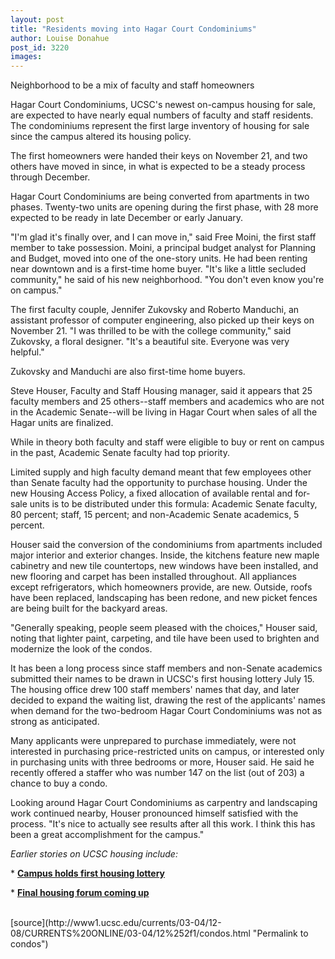 ```yaml
---
layout: post
title: "Residents moving into Hagar Court Condominiums"
author: Louise Donahue
post_id: 3220
images:
---
```


<p class="sectionheadblack">
  Neighborhood to be a mix of faculty and staff homeowners
</p>
<p>
  Hagar Court Condominiums, UCSC's newest on-campus housing for sale, are expected to have nearly equal numbers of faculty and staff residents. The condominiums represent the first large inventory of housing for sale since the campus altered its housing policy.
</p>
<p>
  The first homeowners were handed their keys on November 21, and two others have moved in since, in what is expected to be a steady process through December.
</p>
<p>
  Hagar Court Condominiums are being converted from apartments in two phases. Twenty-two units are opening during the first phase, with 28 more expected to be ready in late December or early January.<br>
</p>
<p>
  "I'm glad it's finally over, and I can move in," said Free Moini, the first staff member to take possession. Moini, a principal budget analyst for Planning and Budget, moved into one of the one-story units. He had been renting near downtown and is a first-time home buyer. "It's like a little secluded community," he said of his new neighborhood. "You don't even know you're on campus."<br>
</p>
<p>
  The first faculty couple, Jennifer Zukovsky and Roberto Manduchi, an assistant professor of computer engineering, also picked up their keys on November 21. "I was thrilled to be with the college community," said Zukovsky, a floral designer. "It's a beautiful site. Everyone was very helpful."
</p>
<p>
  Zukovsky and Manduchi are also first-time home buyers.<br>
</p>
<p>
  Steve Houser, Faculty and Staff Housing manager, said it appears that 25 faculty members and 25 others--staff members and academics who are not in the Academic Senate--will be living in Hagar Court when sales of all the Hagar units are finalized.<br>
</p>
<p>
  While in theory both faculty and staff were eligible to buy or rent on campus in the past, Academic Senate faculty had top priority.
</p>
<p>
  Limited supply and high faculty demand meant that few employees other than Senate faculty had the opportunity to purchase housing. Under the new Housing Access Policy, a fixed allocation of available rental and for-sale units is to be distributed under this formula: Academic Senate faculty, 80 percent; staff, 15 percent; and non-Academic Senate academics, 5 percent.<br>
</p>
<p>
  Houser said the conversion of the condominiums from apartments included major interior and exterior changes. Inside, the kitchens feature new maple cabinetry and new tile countertops, new windows have been installed, and new flooring and carpet has been installed throughout. All appliances except refrigerators, which homeowners provide, are new. Outside, roofs have been replaced, landscaping has been redone, and new picket fences are being built for the backyard areas.<br>
</p>
<p>
  "Generally speaking, people seem pleased with the choices," Houser said, noting that lighter paint, carpeting, and tile have been used to brighten and modernize the look of the condos.<br>
</p>
<p>
  It has been a long process since staff members and non-Senate academics submitted their names to be drawn in UCSC's first housing lottery July 15. The housing office drew 100 staff members' names that day, and later decided to expand the waiting list, drawing the rest of the applicants' names when demand for the two-bedroom Hagar Court Condominiums was not as strong as anticipated.<br>
</p>
<p>
  Many applicants were unprepared to purchase immediately, were not interested in purchasing price-restricted units on campus, or interested only in purchasing units with three bedrooms or more, Houser said. He said he recently offered a staffer who was number 147 on the list (out of 203) a chance to buy a condo.<br>
</p>
<p>
  Looking around Hagar Court Condominiums as carpentry and landscaping work continued nearby, Houser pronounced himself satisfied with the process. "It's nice to actually see results after all this work. I think this has been a great accomplishment for the campus."
</p>
<p>
  <i>Earlier stories on UCSC housing include:</i><br>
</p>
<p>
  * <b><a href="http://www.ucsc.edu/currents/03-04/07-21/morenews.html">Campus holds first housing lottery</a></b><br>
</p>
<p>
  * <b><a href="http://currents.ucsc.edu/03-04/07-07/housing.html">Final housing forum coming up</a></b><br>
  <br>
</p>
[source](http://www1.ucsc.edu/currents/03-04/12-08/CURRENTS%20ONLINE/03-04/12%252f1/condos.html "Permalink to condos")

